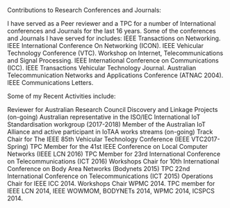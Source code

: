 
Contributions to Research Conferences and Journals:

I have served as a Peer reviewer and a TPC for a number of International conferences and Journals for the last 16 years. Some of the conferences and Journals I have served for includes: IEEE Transactions on Networking. IEEE International Conference On Networking (ICON). IEEE Vehicular Technology Conference (VTC). Workshop on Internet, Telecommunications and Signal Processing. IEEE International Conference on Communications (ICC). IEEE Transactions Vehicular Technology Journal. Australian Telecommunication Networks and Applications Conference (ATNAC 2004). IEEE Communications Letters.

Some of my Recent Activities include:

Reviewer for Australian Research Council Discovery and Linkage Projects (on-going)
Australian representative in the ISO/IEC International IoT Standardisation workgroup (2017-2018)
Member of the Australian IoT Alliance and active participant in IoTAA works streams (on-going)
Track Chair for The IEEE 85th Vehicular Technology Conference (IEEE VTC2017-Spring)
TPC Member for the 41st IEEE Conference on Local Computer Networks (IEEE LCN 2016)
TPC Member for 23rd International Conference on Telecommunications (ICT 2016)
Workshops Chair for 10th International Conference on Body Area Networks (Bodynets 2015)
TPC 22nd International Conference on Telecommunications (ICT 2015)
Operations Chair  for IEEE ICC 2014.
Workshops Chair WPMC 2014.
TPC member for IEEE LCN 2014, IEEE WOWMOM, BODYNETs 2014, WPMC 2014, ICSPCS 2014.
